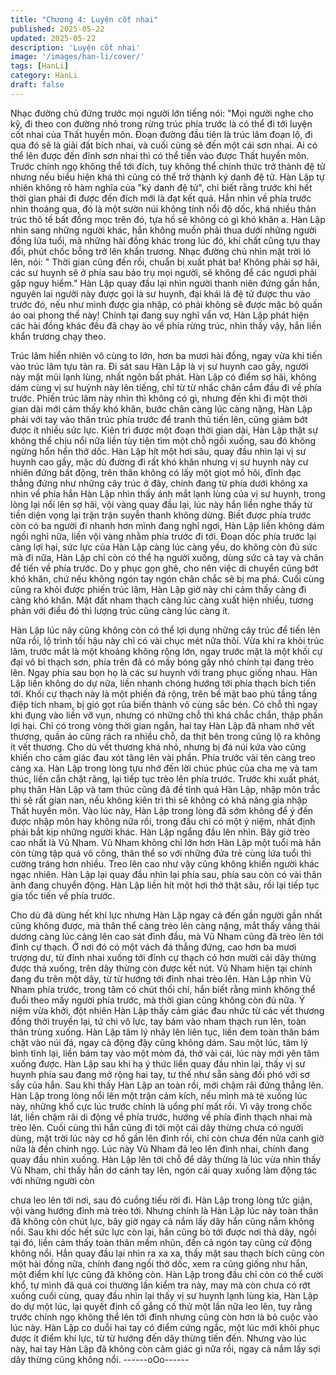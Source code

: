 ```yaml
---
title: "Chương 4: Luyện cốt nhai"
published: 2025-05-22
updated: 2025-05-22
description: 'Luyện cốt nhai'
image: '/images/han-li/cover/'
tags: [HanLi]
category: HanLi
draft: false
---
```


Nhạc đường chủ đứng trước mọi người lớn tiếng nói: "Mọi người
nghe cho kỹ, đi theo con đường nhỏ trong rừng trúc phía trước là
có thể đi tới luyện cốt nhai của Thất huyền môn. Đoạn đường đầu
tiên là trúc lâm đoạn lộ, đi qua đó sẽ là giải đất bích nhai, và cuối
cùng sẽ đến một cái sơn nhai. Ai có thể lên được đến đỉnh sơn
nhai thì có thể tiến vào được Thất huyền môn. Trước chính ngọ
không thể tới đích, tuy không thể chính thức trở thành đệ tử
nhưng nếu biểu hiện khá thì cũng có thể trở thành ký danh đệ tử.
Hàn Lập tự nhiên không rõ hàm nghĩa của "ký danh đệ tử", chỉ
biết rằng trước khi hết thời gian phải đi được đến đích mới là đạt
kết quả. Hắn nhìn về phía trước nhìn thoáng qua, đó là một sườn
núi không tính nổi độ dốc, khá nhiều thân trúc thô tế bất đồng mọc
trên đó, tựa hồ sẽ không có gì khó khăn a.
Hàn Lập nhìn sang những người khác, hắn không muốn phải thua
dưới những người đồng lứa tuổi, mà những hài đồng khác trong
lúc đó, khí chất cũng tựu thay đổi, phút chốc bỗng trở lên khẩn
trương.
Nhạc đường chủ nhìn mặt trời ló lên, nói: " Thời gian cũng đến rồi,
chuẩn bị xuất phát ba! Không phải sợ hãi, các sư huynh sẽ ở phía
sau bảo trụ mọi người, sẽ không để các ngươi phải gặp nguy
hiểm."
Hàn Lập quay đầu lại nhìn người thanh niên đứng gần hắn,
nguyên lai người này được gọi là sư huynh, đại khái là đệ tử
được thu vào trước đó, nếu như mình được gia nhập, có phải
không sẽ được mặc bộ quần áo oai phong thế này!
Chính tại đang suy nghĩ vẩn vơ, Hàn Lập phát hiện các hài đồng
khác đều đã chạy ào về phía rừng trúc, nhìn thấy vậy, hắn liền
khẩn trương chạy theo.

Trúc lâm hiển nhiên vô cùng to lớn, hơn ba mươi hài đồng, ngay
vừa khi tiến vào trúc lâm tựu tản ra. Đi sát sau Hàn Lập là vị sư
huynh cao gầy, người này mặt mũi lạnh lùng, nhất ngôn bất phát.
Hàn Lập có điểm sợ hãi, không dám cùng vị sư huỳnh này lên
tiếng, chỉ từ từ nhấc chân cắm đầu đi về phía trước.
Phiến trúc lâm này nhìn thì không có gì, nhưng đến khi đi một thời
gian dài mới cảm thấy khó khăn, bước chân càng lúc càng nặng,
Hàn Lập phải với tay vào thân trúc phía trước để tranh thủ tiến
lên, cũng giảm bớt được ít nhiều sức lực.
Kiên trì được một đoạn thời gian dài, Hàn Lập thật sự không thể
chịu nổi nữa liền tùy tiện tìm một chỗ ngồi xuống, sau đó không
ngừng hổn hển thở dốc.
Hàn Lập hít một hơi sâu, quay đầu nhìn lại vị sư huynh cao gầy,
mặc dù đường đi rất khó khăn nhưng vị sư huynh này cư nhiên
đứng bất động, trên thân không có lấy một giọt mồ hôi, đĩnh đạc
thẳng đứng như những cây trúc ở đây, chính đang từ phía dưới
không xa nhìn về phía hắn
Hàn Lập nhìn thấy ánh mắt lạnh lùng của vị sư huynh, trong lòng
lại nổi lên sợ hãi, vội vàng quay đầu lại, lúc này hắn liền nghe
thấy từ tiền diện vọng lại trận trận suyễn thanh không dừng. Biết
được phía trước còn có ba người đi nhanh hơn mình đang nghỉ
ngơi, Hàn Lập liền không dám ngồi nghỉ nữa, liền vội vàng nhằm
phía trước đi tới.
Đoạn dốc phía trước lại càng lợi hại, sức lực của Hàn Lập càng
lúc càng yếu, do không còn đủ sức mà đi nữa, Hàn Lập chỉ còn
có thể hạ người xuống, dùng sức cả tay và chân để tiến về phía
trước. Do y phục gọn ghẽ, cho nên việc di chuyển cũng bớt khó
khăn, chứ nếu không ngón tay ngón chân chắc sẽ bị ma phá.
Cuối cùng cũng ra khỏi được phiến trúc lâm, Hàn Lập giờ này chỉ
cảm thấy càng đi càng khó khăn. Mặt đất nham thạch càng lúc
càng xuất hiện nhiều, tương phản với điều đó thì lượng trúc cũng
càng lúc càng ít.

Hàn Lập lúc nãy cũng không còn có thể lợi dụng những cây trúc
để tiến lên nữa rồi, lộ trình tối hậu này chỉ có vài chục mét nữa
thôi.
Vừa khi ra khỏi trúc lâm, trước mắt là một khoảng không rộng lớn,
ngay trước mặt là một khối cự đại vô bỉ thạch sơn, phía trên đã có
mấy bóng gầy nhỏ chính tại đang trèo lên. Ngay phía sau bọn họ
là các sư huynh với trang phục giống nhau. Hàn Lập liền không
do dự nữa, liền nhanh chóng hướng tới phía thạch bích tiến tới.
Khối cự thạch này là một phiến đá rộng, trên bề mặt bao phủ tầng
tầng điệp tích nham, bị gió gọt rũa biến thành vô cùng sắc bén.
Có chỗ thì ngay khi đụng vào liền vỡ vụn, nhưng có những chỗ thì
khá chắc chắn, thập phần lợi hại. Chỉ có trong vòng thời gian
ngắn, hai tay Hàn Lập đã nham nhở vết thương, quần áo cũng
rách ra nhiều chỗ, da thịt bên trong cũng lộ ra không ít vết
thương. Cho dù vết thương khá nhỏ, nhưng bị đá núi kứa vào
cũng khiến cho cảm giác đau xót tăng lên vài phần.
Phía trước vài tên càng treo càng xa. Hàn Lập trong lòng tựu nhớ
đến lời chúc phúc của cha mẹ và tam thúc, liền cắn chặt răng, lại
tiếp tục trèo lên phía trước.
Trước khi xuất phát, phụ thân Hàn Lập và tam thúc cũng đã đề
tỉnh quá Hàn Lập, nhập môn trắc thi sẽ rất gian nan, nếu không
kiên trì thì sẽ không có khả năng gia nhập Thất huyền môn. Vào
lúc này, Hàn Lập trong lòng đã sớm không để ý đến được nhập
môn hay không nữa rồi, trong đầu chỉ có một ý niệm, nhất định
phải bắt kịp những người khác.
Hàn Lập ngẩng đầu lên nhìn. Bây giờ trèo cao nhất là Vũ Nham.
Vũ Nham không chỉ lớn hơn Hàn Lập một tuổi mà hắn còn từng
tập quá võ công, thân thể so với những đứa trẻ cùng lứa tuổi thì
cường tráng hơn nhiều. Treo lên cao như vậy cũng không khiến
người khác ngạc nhiên.
Hàn Lập lại quay đầu nhìn lại phía sau, phía sau còn có vài thân
ảnh đang chuyển động. Hàn Lập liền hít một hơi thở thật sâu, rồi
lại tiếp tục gia tốc tiến về phía trước.

Cho dù đã dùng hết khí lực nhưng Hàn Lập ngay cả đến gần
người gần nhất cũng không được, mà thân thể càng trèo lên càng
nặng, mắt thấy vầng thái dương càng lúc càng lên cao sát đỉnh
đầu, mà Vũ Nham cũng đã trèo lên tới đỉnh cự thạch.
Ở nơi đó có một vách đá thẳng đứng, cao hơn ba mươi trượng
dư, từ đỉnh nhai xuống tới đỉnh cự thạch có hơn mười cái dây
thừng được thả xuống, trên dây thừng còn được kết nút. Vũ
Nham hiện tại chính đang đu trên một dây, từ từ hướng tới đỉnh
nhai trèo lên.
Hàn Lập nhìn Vũ Nham phía trước, trong tâm có chút thối chí,
hắn biết rằng mình không thể đuổi theo mấy người phía trước,
mà thời gian cũng không còn đủ nữa.
Ý niệm vừa khởi, đột nhiên Hàn Lập thấy cảm giác đau nhức từ
các vết thương đồng thời truyền lại, tứ chi vô lực, tay bám vào
nham thạch run lên, toàn thân trùng xuống. Hàn Lập tâm lý nhảy
lên liên tục, liền đem toàn thân bám chặt vào núi đá, ngay cả
động đậy cũng không dám.
Sau một lúc, tâm lý bình tĩnh lại, liền bám tay vào một mỏm đá,
thở vài cái, lúc này mới yên tâm xuống được.
Hàn Lập sau khi hạ ý thức liền quay đầu nhìn lại, thấy vị sư huynh
phía sau đang mở rộng hai tay, tư thế như sẵn sàng đối phó với
sơ sẩy của hắn. Sau khi thấy Hàn Lập an toàn rồi, mới chậm rãi
đứng thẳng lên.
Hàn Lập trong lòng nổi lên một trận cảm kích, nếu mình mà té
xuống lúc này, những khổ cực lúc trước chính là uổng phí mất rồi.
Vì vậy trong chốc lát, liền chậm rãi di động về phía trước, hướng
về phía đỉnh thạch nhai mà trèo lên.
Cuối cùng thì hắn cũng đi tới một cái dây thừng chưa có người
dùng, mặt trời lúc này cơ hồ gần lên đỉnh rồi, chỉ còn chưa đến
nửa canh giờ nữa là đến chính ngọ. Lúc này Vũ Nham đã leo lên
đỉnh nhai, chính đang quay đầu nhìn xuống. Hàn Lập lên tới chỗ
để dây thừng là lúc vừa nhìn thấy Vũ Nham, chỉ thấy hắn dơ cánh
tay lên, ngón cái quay xuống làm động tác với những người còn

chưa leo lên tới nơi, sau đó cuồng tiếu rời đi.
Hàn Lập trong lòng tức giận, vội vàng hướng đỉnh mà trèo tới.
Nhưng chính là Hàn Lập lúc này toàn thân đã không còn chút lực,
bây giờ ngay cả nắm lấy dây hắn cũng nắm không nổi.
Sau khi dốc hết sức lực còn lại, hắn cũng bò tới được nơi thả dây,
ngồi tại đó, liền cảm thấy toàn thân mềm nhũn, đến cả ngón tay
cũng cử động không nổi. Hắn quay đầu lại nhìn ra xa xa, thấy mặt
sau thạch bích cũng còn một hài đồng nữa, chính đang ngồi thở
dốc, xem ra cũng giống như hắn, một điểm khí lực cũng đã không
còn.
Hàn Lập trong đầu chỉ còn có thể cười khổ, tự mình đã quá coi
thường lần kiểm tra này, may mà còn chưa có rớt xuống cuối
cùng, quay đầu nhìn lại thấy vị sư huynh lạnh lùng kia, Hàn Lập
do dự một lúc, lại quyết định cố gắng cố thử một lần nữa leo lên,
tuy rằng trước chính ngọ không thể lên tới đỉnh nhưng cũng còn
hơn là bỏ cuộc vào lúc này.
Hàn Lập co duỗi hai tay có điểm cứng ngắc, một lúc mới khôi
phục được ít điểm khí lực, từ từ hướng đến dây thừng tiến đến.
Nhưng vào lúc này, hai tay Hàn Lập đã không còn cảm giác gì
nữa rồi, ngay cả nắm lấy sợi dây thừng cũng không nổi.
------oOo------
